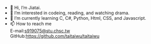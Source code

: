 - 👋 Hi, I’m Jiatai.
- 👀 I’m interested in codeing, reading, and watching drama.
- 🌱 I’m currently learning C, C#, Python, Html, CSS, and Javascript.
- 📫 How to reach me<br>
  E-mail:s919075@stu.chsc.tw<br>
  GitHub:https://github.com/taitaiwu/taitaiwu


